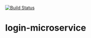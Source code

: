 [![Build Status](https://travis-ci.org/rp-opensource/login-microservice.svg?branch=master)](https://travis-ci.org/rp-opensource/login-microservice)


# login-microservice